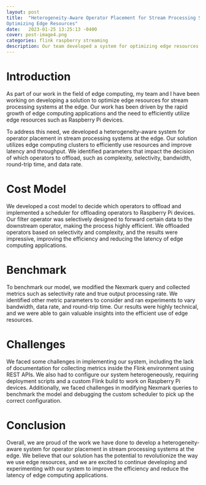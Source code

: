 ```yaml
---
layout: post
title:  "Heterogeneity-Aware Operator Placement for Stream Processing Systems at the Edge
Optimizing Edge Resources"
date:   2023-01-25 13:25:13 -0400
cover: post-image4.png
categories: flink raspberry streaming
description: Our team developed a system for optimizing edge resources in stream processing systems. It includes a cost model, a scheduler for operator offloading, and identifies parameters affecting placement. We used edge computing clusters and improved efficiency, reducing latency.
---
```


# Introduction

As part of our work in the field of edge computing, my team and I have been working on developing a solution to optimize edge resources for stream processing systems at the edge. Our work has been driven by the rapid growth of edge computing applications and the need to efficiently utilize edge resources such as Raspberry Pi devices.

To address this need, we developed a heterogeneity-aware system for operator placement in stream processing systems at the edge. Our solution utilizes edge computing clusters to efficiently use resources and improve latency and throughput. We identified parameters that impact the decision of which operators to offload, such as complexity, selectivity, bandwidth, round-trip time, and data rate.

# Cost Model
We developed a cost model to decide which operators to offload and implemented a scheduler for offloading operators to Raspberry Pi devices. Our filter operator was selectively designed to forward certain data to the downstream operator, making the process highly efficient. We offloaded operators based on selectivity and complexity, and the results were impressive, improving the efficiency and reducing the latency of edge computing applications.

# Benchmark
To benchmark our model, we modified the Nexmark query and collected metrics such as selectivity rate and true output processing rate. We identified other metric parameters to consider and ran experiments to vary bandwidth, data rate, and round-trip time. Our results were highly technical, and we were able to gain valuable insights into the efficient use of edge resources.

# Challenges
We faced some challenges in implementing our system, including the lack of documentation for collecting metrics inside the Flink environment using REST APIs. We also had to configure our system heterogeneously, requiring deployment scripts and a custom Flink build to work on Raspberry Pi devices. Additionally, we faced challenges in modifying Nexmark queries to benchmark the model and debugging the custom scheduler to pick up the correct configuration.

# Conclusion
Overall, we are proud of the work we have done to develop a heterogeneity-aware system for operator placement in stream processing systems at the edge. We believe that our solution has the potential to revolutionize the way we use edge resources, and we are excited to continue developing and experimenting with our system to improve the efficiency and reduce the latency of edge computing applications.